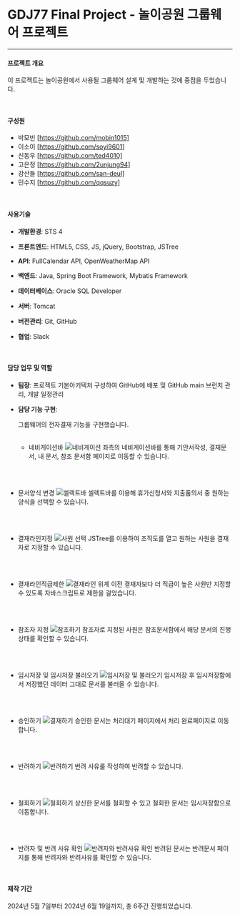 # GDJ77 Final Project - 놀이공원 그룹웨어 프로젝트
---


#### 프로젝트 개요

이 프로젝트는 놀이공원에서 사용될 그룹웨어 설계 및 개발하는 것에 중점을 두었습니다.



<br/> 


#### 구성원
+ 박모빈 [https://github.com/mobin1015]
+ 이소이 [https://github.com/soyi9601]
+ 신동우 [https://github.com/ted4010]
+ 고은정 [https://github.com/2unjung94]
+ 강산들 [https://github.com/san-deul]
+ 민수지 [https://github.com/qqsuzy]



<br/> 


#### 사용기술

+ **개발환경**: STS 4

+ **프론트엔드**: HTML5, CSS, JS, jQuery, Bootstrap, JSTree

+ **API**: FullCalendar API, OpenWeatherMap API

+ **백엔드**: Java, Spring Boot Framework, Mybatis Framework

+ **데이터베이스**: Oracle SQL Developer

+ **서버**: Tomcat

+ **버전관리**: Git, GitHub

+ **협업**: Slack




<br/> 


#### 담당 업무 및 역할

+ **팀장**: 프로젝트 기본아키텍처 구성하여 GitHub에 배포 및 GitHub main 브런치 관리, 개발 일정관리

+ **담당 기능 구현**:
  
	그룹웨어의 전자결재 기능을 구현했습니다.
<br/> <br/> 

  + 네비게이션바
   ![네비게이션](https://github.com/user-attachments/assets/9147f1f3-3688-46bb-9d54-8576114e8a07)
   좌측의 네비게이션바를 통해 기안서작성, 결재문서, 내 문서, 참조 문서함 페이지로 이동할 수 있습니다.



<br/><br/> 

  + 문서양식 변경
   ![셀렉트바](https://github.com/user-attachments/assets/ed1b95c4-c1bd-4f0d-8893-aea4d47cc7a9)
   셀렉트바를 이용해 휴가신청서와 지출품의서 중 원하는 양식을 선택할 수 있습니다.


<br/> <br/> 

 
  + 결재라인지정 
   ![사원 선택](https://github.com/user-attachments/assets/87eb6a88-da97-432c-98f1-a18e61cd3b75)
   JSTree를 이용하여 조직도를 열고 원하는 사원을 결재자로 지정할 수 있습니다.

<br/> <br/> 



  + 결재라인직급제한 
    ![결재라인 위계](https://github.com/user-attachments/assets/49f75fd9-370c-49ce-862c-2af7f43672d9)
    이전 결재자보다 더 직급이 높은 사원만 지정할 수 있도록 자바스크립트로 제한을 걸었습니다.



<br/> <br/> 

 
  + 참조자 지정
    ![참조하기](https://github.com/user-attachments/assets/2224f9ac-fad2-4eea-b6e9-98c4e47b3d3a)
    참조자로 지정된 사원은 참조문서함에서 해당 문서의 진행 상태를 확인할 수 있습니다.


<br/> <br/> 



  + 임시저장 및 임시저장 불러오기
    ![임시저장 및 불러오기](https://github.com/user-attachments/assets/d90b0cd8-325c-48d9-96ad-24f359d8fee2)
    임시저장 후 임시저장함에서 저장했던 데이터 그대로 문서를 불러올 수 있습니다.



<br/> <br/> 

  + 승인하기
    ![결재하기](https://github.com/user-attachments/assets/1827edc8-be57-4f71-80b1-e1d6910308f6)
    승인한 문서는 처리대기 페이지에서 처리 완료페이지로 이동합니다.




<br/> <br/> 


  + 반려하기
    ![반려하기](https://github.com/user-attachments/assets/8d71a363-7c38-43d7-8b99-db49173b4645)
    번려 사유룰 작성하여 반려할 수 있습니다.



<br/> <br/> 


  + 철회하기
    ![철회하기](https://github.com/user-attachments/assets/48a4d3c7-1e7e-4fc9-92f4-94cd2550a01a)
    상신한 문서를 철회할 수 있고 철회한 문서는 임시저장함으로 이동합니다.


<br/> <br/> 


  + 반려자 및 반려 사유 확인
    ![반려자와 반려사유 확인](https://github.com/user-attachments/assets/ed129a68-8bed-41f5-b515-ac45c8a0697a)
    반려된 문서는 반려문서 페이지를 통해 반려자와 반려사유를 확인할 수 있습니다.


<br/> 

#### 제작 기간

2024년 5월 7일부터 2024년 6월 19일까지, 총 6주간 진행되었습니다.
